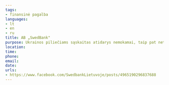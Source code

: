 ```yaml
---
tags:
- finansinė pagalba
languages:
- lt
- en
- ru
title: AB „SwedBank"
purpose: Ukrainos piliečiams sąskaitas atidarys nemokamai, taip pat netaikys paslaugų plano mokesčio.Visiems mokėjimams į Ukrainą, kurie buvo atlikti per „Swedbank“ nuo vasario 24 d. nebus taikomi aptarnavimo mokesčiai. 
location: 
time: 
phone: 
email: 
date: 
urls:
- https://www.facebook.com/SwedbankLietuvoje/posts/4965190296837688
---
```

